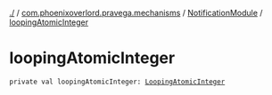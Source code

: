[./](../../index.md) / [com.phoenixoverlord.pravega.mechanisms](../index.md) / [NotificationModule](index.md) / [loopingAtomicInteger](./looping-atomic-integer.md)

# loopingAtomicInteger

`private val loopingAtomicInteger: `[`LoopingAtomicInteger`](../../com.phoenixoverlord.pravega.utils/-looping-atomic-integer/index.md)